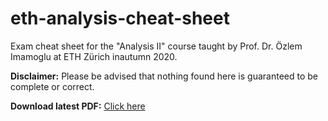 # eth-analysis-cheat-sheet

Exam cheat sheet for the "Analysis II" course taught by Prof. Dr. Özlem Imamoglu at ETH Zürich inautumn 2020.

**Disclaimer:** Please be advised that nothing found here is guaranteed to be complete or correct.

**Download latest PDF:** [Click here](/document.pdf)
